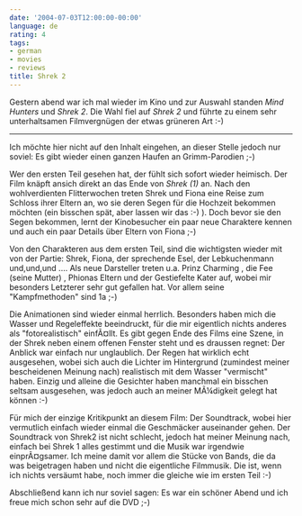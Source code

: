 ```yaml
---
date: '2004-07-03T12:00:00-00:00'
language: de
rating: 4
tags:
- german
- movies
- reviews
title: Shrek 2
---
```



<p>Gestern abend war ich mal wieder im Kino und zur Auswahl standen <em>Mind Hunters</em> und <em>Shrek 2</em>. Die Wahl fiel auf <em>Shrek 2</em> und führte zu einem sehr unterhaltsamen Filmvergnügen der etwas grüneren Art :-)

-------------------------------

</p>
<p>Ich möchte hier nicht auf den Inhalt eingehen, an dieser Stelle jedoch nur soviel: Es gibt wieder einen ganzen Haufen an Grimm-Parodien ;-) </p>
<p>Wer den ersten Teil gesehen hat, der fühlt sich sofort wieder heimisch. Der Film knäpft ansich direkt an das Ende von <em>Shrek (1)</em> an. Nach den wohlverdienten Flitterwochen treten Shrek und Fiona eine Reise zum Schloss ihrer Eltern an, wo sie deren Segen für die Hochzeit bekommen möchten (ein bisschen spät, aber lassen wir das :-) ). Doch bevor sie den Segen bekommen, lernt der Kinobesucher ein paar neue Charaktere kennen und auch ein paar Details über Eltern von Fiona ;-) </p>
<p>Von den Charakteren aus dem ersten Teil, sind die wichtigsten wieder mit von der Partie: Shrek, Fiona, der sprechende Esel, der Lebkuchenmann und,und,und .... Als neue Darsteller treten u.a. Prinz Charming , die Fee (seine Mutter) , Phionas Eltern und der Gestiefelte Kater auf, wobei mir besonders Letzterer sehr gut gefallen hat. Vor allem seine "Kampfmethoden" sind 1a ;-)</p>
<p>Die Animationen sind wieder einmal herrlich. Besonders haben mich die Wasser und Regeleffekte beeindruckt, für die mir eigentlich nichts anderes als "fotorealistisch" einfÃ¤llt. Es gibt gegen Ende des Films eine Szene, in der Shrek neben einem offenen Fenster steht und es draussen regnet: Der Anblick war einfach nur unglaublich. Der Regen hat wirklich echt ausgesehen, wobei sich auch die Lichter im Hintergrund (zumindest meiner bescheidenen Meinung nach) realistisch mit dem Wasser "vermischt" haben. Einzig und alleine die Gesichter haben manchmal ein bisschen seltsam ausgesehen, was jedoch auch an meiner MÃ¼digkeit gelegt hat können :-)</p>
<p>Für mich der einzige Kritikpunkt an diesem Film: Der Soundtrack, wobei hier vermutlich einfach wieder einmal die Geschmäcker auseinander gehen. Der Soundtrack von Shrek2 ist nicht schlecht, jedoch hat meiner Meinung nach, einfach bei Shrek 1 alles gestimmt und die Musik war irgendwie einprÃ¤gsamer. Ich meine damit vor allem die Stücke von Bands, die da was beigetragen haben und nicht die eigentliche Filmmusik. Die ist, wenn ich nichts versäumt habe, noch immer die gleiche wie im ersten Teil :-)</p>
<p>Abschließend kann ich nur soviel sagen: Es war ein schöner Abend und ich freue mich schon sehr auf die DVD ;-)</p>
